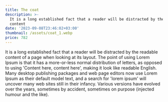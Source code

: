 ```yaml
---
title: The coat
description: >-
  It is a long established fact that a reader will be distracted by the readable
  content
date: '2023-09-08T23:46:02+03:00'
thumbnail: /assets/coat_1.webp
price: 782
---
```

It is a long established fact that a reader will be distracted by the readable content of a page when looking at its layout. The point of using Lorem Ipsum is that it has a more-or-less normal distribution of letters, as opposed to using 'Content here, content here', making it look like readable English. Many desktop publishing packages and web page editors now use Lorem Ipsum as their default model text, and a search for 'lorem ipsum' will uncover many web sites still in their infancy. Various versions have evolved over the years, sometimes by accident, sometimes on purpose (injected humour and the like).
